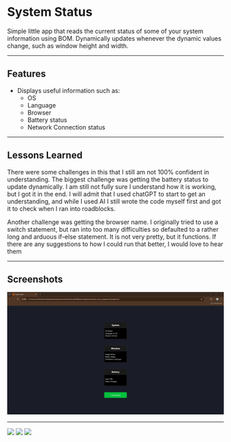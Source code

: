 
# System Status

Simple little app that reads the current status of some of your system information using BOM. Dynamically updates whenever the dynamic values change, such as window height and width.

---

## Features

- Displays useful information such as:
    - OS
    - Language
    - Browser
    - Battery status
    - Network Connection status

---

## Lessons Learned

There were some challenges in this that I still am not 100% confident in understanding. The biggest challenge was getting the battery status to update dynamically. I am still not fully sure I understand how it is working, but I got it in the end. I will admit that I used chatGPT to start to get an understanding, and while I used AI I still wrote the code myself first and got it to check when I ran into roadblocks.

Another challenge was getting the browser name. I originally tried to use a switch statement, but ran into too many difficulties so defaulted to a rather long and arduous if-else statement. It is not very pretty, but it functions. If there are any suggestions to how I could run that better, I would love to hear them

---

## Screenshots

![App Screenshot](./assets/img/screenshot.png)

---
<p float="left">
  <img
  src="https://img.shields.io/badge/javascript-grey?style=for-the-badge&logo=javascript"
  />
  <img 
  src="https://img.shields.io/badge/html5-%23E34F26.svg?style=for-the-badge&logo=html5&logoColor=white" width="100" 
  />
  <img 
  src="https://img.shields.io/badge/css3-%231572B6.svg?style=for-the-badge&logo=css3&logoColor=white" width="85" 
  /> 
</p>

